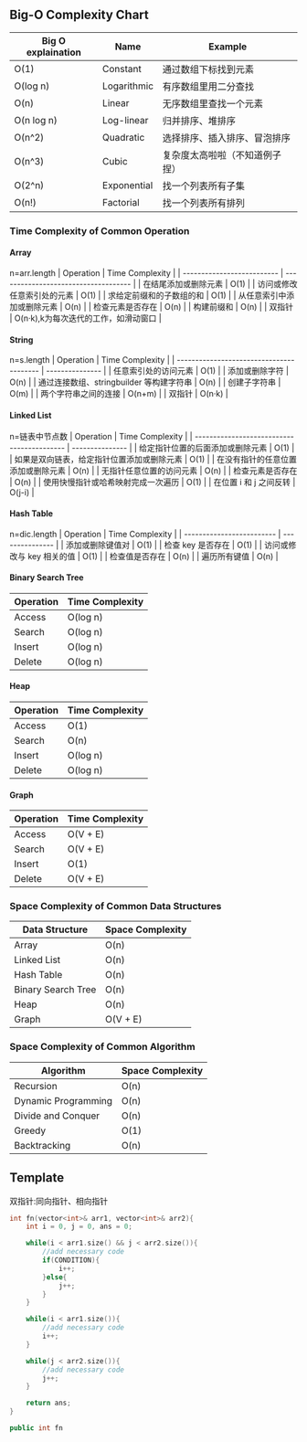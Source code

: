 ## Big-O Complexity Chart
| Big O explaination | Name        | Example                        |
| ------------------ | ----------- | ------------------------------ |
| O(1)               | Constant    | 通过数组下标找到元素           |
| O(log n)           | Logarithmic | 有序数组里用二分查找           |
| O(n)               | Linear      | 无序数组里查找一个元素         |
| O(n log n)         | Log-linear  | 归并排序、堆排序               |
| O(n^2)             | Quadratic   | 选择排序、插入排序、冒泡排序   |
| O(n^3)             | Cubic       | 复杂度太高啦啦（不知道例子捏） |
| O(2^n)             | Exponential | 找一个列表所有子集             |
| O(n!)              | Factorial   | 找一个列表所有排列             |


### Time Complexity of Common Operation
#### Array
n=arr.length
| Operation                  | Time Complexity                      |
| -------------------------- | ------------------------------------ |
| 在结尾添加或删除元素       | O(1)                                 |
| 访问或修改任意索引处的元素 | O(1)                                 |
| 求给定前缀和的子数组的和   | O(1)                                 |
| 从任意索引中添加或删除元素 | O(n)                                 |
| 检查元素是否存在           | O(n)                                 |
| 构建前缀和                 | O(n)                                 |
| 双指针                     | O(n·k),k为每次迭代的工作，如滑动窗口 |

#### String
n=s.length
| Operation                                | Time Complexity |
| ---------------------------------------- | --------------- |
| 任意索引处的访问元素                     | O(1)            |
| 添加或删除字符                           | O(n)            |
| 通过连接数组、stringbuilder 等构建字符串 | O(n)            |
| 创建子字符串                             | O(m)            |
| 两个字符串之间的连接                     | O(n+m)          |
| 双指针                                   | O(n·k)          |

#### Linked List
n=链表中节点数
| Operation                                  | Time Complexity |
| ------------------------------------------ | --------------- |
| 给定指针位置的后面添加或删除元素           | O(1)            |
| 如果是双向链表，给定指针位置添加或删除元素 | O(1)            |
| 在没有指针的任意位置添加或删除元素         | O(n)            |
| 无指针任意位置的访问元素                   | O(n)            |
| 检查元素是否存在                           | O(n)            |
| 使用快慢指针或哈希映射完成一次遍历         | O(1)            |
| 在位置 i 和 j 之间反转                     | O(j-i)          |

#### Hash Table
n=dic.length
| Operation                 | Time Complexity |
| ------------------------- | --------------- |
| 添加或删除键值对          | O(1)            |
| 检查 key 是否存在         | O(1)            |
| 访问或修改与 key 相关的值 | O(1)            |
| 检查值是否存在            | O(n)            |
| 遍历所有键值              | O(n)            |

#### Binary Search Tree
| Operation | Time Complexity |
| --------- | --------------- |
| Access    | O(log n)        |
| Search    | O(log n)        |
| Insert    | O(log n)        |
| Delete    | O(log n)        |

#### Heap
| Operation | Time Complexity |
| --------- | --------------- |
| Access    | O(1)            |
| Search    | O(n)            |
| Insert    | O(log n)        |
| Delete    | O(log n)        |

#### Graph
| Operation | Time Complexity |
| --------- | --------------- |
| Access    | O(V + E)        |
| Search    | O(V + E)        |
| Insert    | O(1)            |
| Delete    | O(V + E)        |

### Space Complexity of Common Data Structures
| Data Structure     | Space Complexity |
| ------------------ | ---------------- |
| Array              | O(n)             |
| Linked List        | O(n)             |
| Hash Table         | O(n)             |
| Binary Search Tree | O(n)             |
| Heap               | O(n)             |
| Graph              | O(V + E)         |

### Space Complexity of Common Algorithm
| Algorithm           | Space Complexity |
| ------------------- | ---------------- |
| Recursion           | O(n)             |
| Dynamic Programming | O(n)             |
| Divide and Conquer  | O(n)             |
| Greedy              | O(1)             |
| Backtracking        | O(n)             |


## Template
双指针:同向指针、相向指针
```cpp
int fn(vector<int>& arr1, vector<int>& arr2){
    int i = 0, j = 0, ans = 0;

    while(i < arr1.size() && j < arr2.size()){
        //add necessary code
        if(CONDITION){
            i++;
        }else{
            j++;
        }
    }

    while(i < arr1.size()){
        //add necessary code
        i++;
    }

    while(j < arr2.size()){
        //add necessary code
        j++;
    }

    return ans;
}

```


```java
public int fn

```